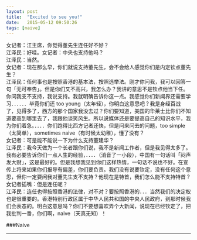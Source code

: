 ```yaml
---
layout: post
title:  "Excited to see you!"
date:   2015-05-12 09:50:26
tags: [naive]
---
```


女记者：江主席，你觉得董先生连任好不好？<br>
江泽民：好哇。女记者：中央也支持他吗？<br>
江泽民：当然。<br>
女记者：现在那么早，你们就说支持董先生，会不会给人感觉你们是内定钦点董先生？<br>
江泽民：任何事也是按照香港的基本法，按照选举法。刚才你问我，我可以回答一句「无可奉告」。但是你们又不高兴，我怎么办？我讲的意思不是钦点他当下任。你问我支不支持，我说支持。我就明确告诉你这一点。我感觉你们新闻界还需要学习．．．．．．毕竟你们还 too young（太年轻），你明白这意思吧？我是身经百战了，见得多了，西方的那个国家我没去过？你们要知道，美国的华莱士比你们不知道要高到哪里去了，我跟他谈笑风生。所以说媒体还是要提高自己的知识水平，我为你们着急。．．．．你们跑得比西方记者还快，但是问来问去的问题，too simple（太简单），sometimes naive（有时候太幼稚），懂了没有？<br>
女记者：可是能不能说一下为什么支持董建华？<br>
江泽民：我今天做为一个长者跟你们说，我不是新闻工作者，但是我见得太多了。我有必要告诉你们一点人生的经验，．．．．（消音了一小段），中国有一句话叫「闷声发大财」，这是最好的。但是我想我见到你们这样热情，一句话不说也不好。在宣传上将来如果你们报导有偏差，你们要负责。我们没有说要钦定，没有任何这个意思，但你一定要问我对董先生支不支持？他现在是特首，我们怎么能不支持特首？<br>
女记者插嘴：但是连任呢？<br>
江泽民：连任也得按照香港的法律，对不对？要按照香港的．．．当然我们的决定权也是很重要的。香港特别行政区属于中华人民共和国的中央人民政府，到那时候我们会表态的。明白这意思吗？你们不要想喜欢弄个大新闻，说现在已经钦定了，把我批判一番，你们啊，naive（天真无知）！<br>


###Naive

---